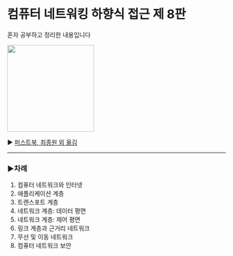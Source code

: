 # 컴퓨터 네트워킹 하향식 접근 제 8판
혼자 공부하고 정리한 내용입니다


<img src="https://github.com/user-attachments/assets/1548e8d8-ef31-474b-be02-b966ac582bc0" width="200"/>

▶️ [퍼스트북, 최종원 외 옮김](https://product.kyobobook.co.kr/detail/S000061694627)


---

### ▶️차례
 1. 컴퓨터 네트워크와 인터넷
 2. 애플리케이션 계층
 3. 트랜스포트 계층
 4. 네트워크 계층: 데이터 평면
 5. 네트워크 계층: 제어 평면
 6. 링크 계층과 근거리 네트워크
 7. 무선 및 이동 네트워크
 8. 컴퓨터 네트워크 보안
